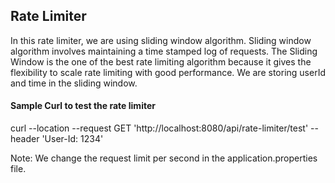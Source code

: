 ## Rate Limiter

In this rate limiter, we are using sliding window algorithm. Sliding window algorithm involves maintaining a time stamped log of requests. The Sliding Window is the one of the best rate limiting algorithm because it gives the flexibility to scale rate limiting with good performance. We are storing userId and time in the sliding window.

#### Sample Curl to test the rate limiter
 curl --location --request GET 'http://localhost:8080/api/rate-limiter/test' --header 'User-Id: 1234'

Note: We change the request limit per second in the application.properties file.



